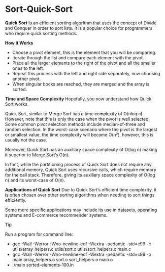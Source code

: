 # Sort-Quick-Sort

**Quick Sort**
Is an efficient sorting algorithm that uses the concept of Divide and Conquer in order to sort lists.
It is a popular choice for programmers who require quick sorting methods.

**How it Works**
- Choose a pivot element, this is the element that you will be comparing.
- Iterate through the list and compare each element with the pivot.
- Place all the larger elements to the right of the pivot and all the smaller ones to the left.
- Repeat this process with the left and right side separately, now choosing another pivot.
- When singular bocks are reached, they are merged and the array is sorted.

  
**Time and Space Complexity**
Hopefully, you now understand how Quick Sort works.

Quick Sort, similar to Merge Sort has a time complexity of O(nlog n). However, note that this is only the case when the pivot is well selected. Some common pivot selection methods include median-of-three and random selection. In the worst-case scenario where the pivot is the largest or smallest value, the time complexity will become O(n²), however, this is usually not the case.

Moreover, Quick Sort has an auxiliary space complexity of O(log n) making it superior to Merge Sort’s O(n).

In fact, while the partitioning process of Quick Sort does not require any additional memory, Quick Sort uses recursive calls, which require memory for the call stack. Therefore, giving its auxiliary space complexity of O(log n) and its worst-case of O(n).

**Applications of Quick Sort**
Due to Quick Sort’s efficient time complexity, it is often chosen over other sorting algorithms when needing to sort things efficiently.

Some more specific applications may include its use in datasets, operating systems and E-commerce recommender systems.


> [!tip]
> Run a program for command line:
> - gcc -Wall -Werror -Wno-newline-eof -Wextra -pedantic -std=c99 -c utils/array_helpers.c utils/sort.c utils/sort_helpers.c main.c
> - gcc -Wall -Werror -Wno-newline-eof -Wextra -pedantic -std=c99 -o main array_helpers.o sort.o sort_helpers.o main.o
> - ./main sorted-elements-100.in